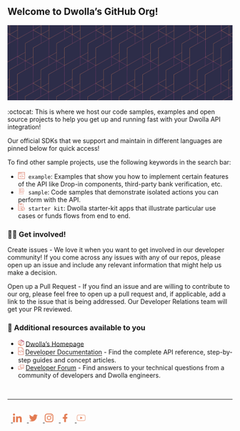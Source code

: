 ## Welcome to Dwolla’s GitHub Org!

![image info](https://github.com/Dwolla/.github/raw/main/profile/images/dwolla-banner.png)

:octocat: This is where we host our code samples, examples and open source
projects to help you get up and running fast with your Dwolla API integration!

Our official SDKs that we support and maintain in different languages are pinned
below for quick access!

To find other sample projects, use the following keywords in the search bar:

- <img src="https://github.com/Dwolla/.github/raw/main/profile/images/dwolla-demo-app.svg" alt="Examples" width="15"/>  `example`:
  Examples that show you how to implement certain features of the API like
  Drop-in components, third-party bank verification, etc.
- <img src="https://github.com/Dwolla/.github/raw/main/profile/images/csv-export-sample.svg" alt="Samples" width="15"/>  `sample`:
  Code samples that demonstrate isolated actions you can perform with the API.
- <img src="https://github.com/Dwolla/.github/raw/main/profile/images/guides-icon.svg" alt="Starter Kit" width="15"/>  `starter kit`:
  Dwolla starter-kit apps that illustrate particular use cases or funds flows
  from end to end.

### 👩‍💻 Get involved!

Create issues - We love it when you want to get involved in our developer
community! If you come across any issues with any of our repos, please open up
an issue and include any relevant information that might help us make a
decision.

Open up a Pull Request - If you find an issue and are willing to contribute to
our org, please feel free to open up a pull request and, if applicable, add a
link to the issue that is being addressed. Our Developer Relations team will get
your PR reviewed.

### 📖 Additional resources available to you

- <img src="https://github.com/Dwolla/.github/raw/main/profile/images/dwolla-icon-full-color.png" alt="LinkedIn" width="13"/> [Dwolla’s Homepage](https://www.dwolla.com/)
- <img src="https://github.com/Dwolla/.github/raw/main/profile/images/api-reference-icon.svg" alt="LinkedIn" width="12"/> [Developer Documentation](https://developers.dwolla.com/) - Find the complete API reference, step-by-step guides and concept articles.
- <img src="https://github.com/Dwolla/.github/raw/main/profile/images/developer-community-icon.svg" alt="LinkedIn" width="13"/> [Developer Forum](https://discuss.dwolla.com/) - Find answers to your technical questions from a community of developers and Dwolla engineers.

<br/>

---

<br />
  <a href="https://www.linkedin.com/company/dwolla/">
<img src="https://github.com/Dwolla/.github/raw/main/profile/images/icon-linkedin-light-orange.svg" alt="LinkedIn" width="20"/></a>
  <a href="https://www.twitter.com/dwolla/">
<img src="https://github.com/Dwolla/.github/raw/main/profile/images/icon-twitter-light-orange.svg" alt="Twitter" width="20"/></a>
  <a href="https://www.instagram.com/dwolla/">
<img src="https://github.com/Dwolla/.github/raw/main/profile/images/icon-instagram-light-orange.svg" alt="Instagram" width="20"/></a>
  <a href="https://www.facebook.com/dwolla">
<img src="https://github.com/Dwolla/.github/raw/main/profile/images/icon-facebook-light-orange.svg" alt="Facebook" width="20"/></a> 
  <a href="https://www.youtube.com/c/DwollaPlatform">
<img src="https://github.com/Dwolla/.github/raw/main/profile/images/icon-youtube-light-orange.svg" alt="YouTube" width="20"/></a>
